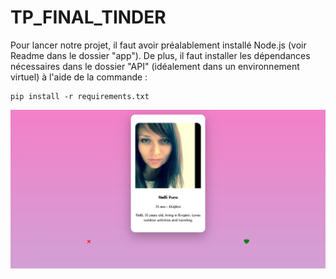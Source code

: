 # TP_FINAL_TINDER

Pour lancer notre projet, il faut avoir préalablement installé Node.js (voir Readme dans le dossier "app"). De plus, il faut installer les dépendances nécessaires dans le dossier "API" (idéalement dans un environnement virtuel) à l'aide de la commande :
```
pip install -r requirements.txt
```

![Texte alternatif](visuel_application.jpeg)
